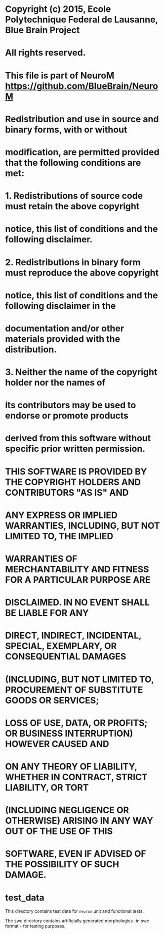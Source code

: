 # Copyright (c) 2015, Ecole Polytechnique Federal de Lausanne, Blue Brain Project
# All rights reserved.
#
# This file is part of NeuroM <https://github.com/BlueBrain/NeuroM>
#
# Redistribution and use in source and binary forms, with or without
# modification, are permitted provided that the following conditions are met:
#
#     1. Redistributions of source code must retain the above copyright
#        notice, this list of conditions and the following disclaimer.
#     2. Redistributions in binary form must reproduce the above copyright
#        notice, this list of conditions and the following disclaimer in the
#        documentation and/or other materials provided with the distribution.
#     3. Neither the name of the copyright holder nor the names of
#        its contributors may be used to endorse or promote products
#        derived from this software without specific prior written permission.
#
# THIS SOFTWARE IS PROVIDED BY THE COPYRIGHT HOLDERS AND CONTRIBUTORS "AS IS" AND
# ANY EXPRESS OR IMPLIED WARRANTIES, INCLUDING, BUT NOT LIMITED TO, THE IMPLIED
# WARRANTIES OF MERCHANTABILITY AND FITNESS FOR A PARTICULAR PURPOSE ARE
# DISCLAIMED. IN NO EVENT SHALL <COPYRIGHT HOLDER> BE LIABLE FOR ANY
# DIRECT, INDIRECT, INCIDENTAL, SPECIAL, EXEMPLARY, OR CONSEQUENTIAL DAMAGES
# (INCLUDING, BUT NOT LIMITED TO, PROCUREMENT OF SUBSTITUTE GOODS OR SERVICES;
# LOSS OF USE, DATA, OR PROFITS; OR BUSINESS INTERRUPTION) HOWEVER CAUSED AND
# ON ANY THEORY OF LIABILITY, WHETHER IN CONTRACT, STRICT LIABILITY, OR TORT
# (INCLUDING NEGLIGENCE OR OTHERWISE) ARISING IN ANY WAY OUT OF THE USE OF THIS
# SOFTWARE, EVEN IF ADVISED OF THE POSSIBILITY OF SUCH DAMAGE.

test_data
==========

This directory contains test data for `neurom` unit and functional tests.

The swc directory contains artificially generated morphologies -in swc format - for testing purposes.
